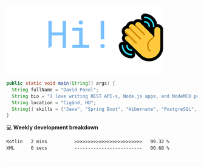 ![Hi!](assets/images/hi.png)

```java
public static void main(String[] args) {
  String fullName = "David Pokol";
  String bio = "I love writing REST API-s, Node.js apps, and NodeMCU programs";
  String location = "Cigánd, HU";
  String[] skills = {"Java", "Spring Boot", "Hibernate", "PostgreSQL", "Git"};
}
```

💻 **Weekly development breakdown**
<!--START_SECTION:waka-->

```txt
Kotlin   2 mins          >>>>>>>>>>>>>>>>>>>>>>>>>   99.32 %
XML      0 secs          -------------------------   00.68 %
```

<!--END_SECTION:waka-->

![footer](assets/images/footer.png)
